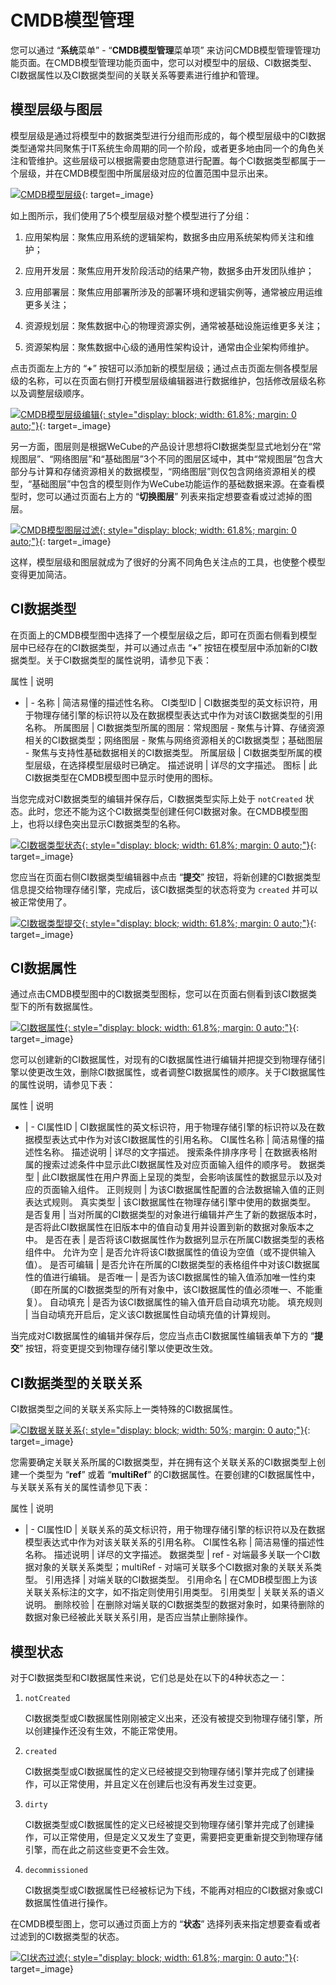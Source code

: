 # CMDB模型管理

您可以通过 “**系统**菜单” - “**CMDB模型管理**菜单项” 来访问CMDB模型管理管理功能页面。在CMDB模型管理功能页面中，您可以对模型中的层级、CI数据类型、CI数据属性以及CI数据类型间的关联关系等要素进行维护和管理。

## 模型层级与图层

模型层级是通过将模型中的数据类型进行分组而形成的，每个模型层级中的CI数据类型通常共同聚焦于IT系统生命周期的同一个阶段，或者更多地由同一个的角色关注和管维护。这些层级可以根据需要由您随意进行配置。每个CI数据类型都属于一个层级，并在CMDB模型图中所属层级对应的位置范围中显示出来。

[![CMDB模型层级](images/cmdb-model/model-layers.png)](images/cmdb-model/model-layers.png){: target=\_image}

如上图所示，我们使用了5个模型层级对整个模型进行了分组：

1. 应用架构层：聚焦应用系统的逻辑架构，数据多由应用系统架构师关注和维护；

1. 应用开发层：聚焦应用开发阶段活动的结果产物，数据多由开发团队维护；

1. 应用部署层：聚焦应用部署所涉及的部署环境和逻辑实例等，通常被应用运维更多关注；

1. 资源规划层：聚焦数据中心的物理资源实例，通常被基础设施运维更多关注；

1. 资源架构层：聚焦数据中心级的通用性架构设计，通常由企业架构师维护。

点击页面左上方的 “**+**” 按钮可以添加新的模型层级；通过点击页面左侧各模型层级的名称，可以在页面右侧打开模型层级编辑器进行数据维护，包括修改层级名称以及调整层级顺序。

[![CMDB模型层级编辑](images/cmdb-model/layer-editor.png){: style="display: block; width: 61.8%; margin: 0 auto;"}](images/cmdb-model/layer-editor.png){: target=\_image}

另一方面，图层则是根据WeCube的产品设计思想将CI数据类型显式地划分在“常规图层”、“网络图层”和“基础图层”3个不同的图层区域中，其中“常规图层”包含大部分与计算和存储资源相关的数据模型，“网络图层”则仅包含网络资源相关的模型，“基础图层”中包含的模型则作为WeCube功能运作的基础数据来源。在查看模型时，您可以通过页面右上方的 “**切换图层**” 列表来指定想要查看或过滤掉的图层。

[![CMDB模型图层过滤](images/cmdb-model/perspectives.png){: style="display: block; width: 61.8%; margin: 0 auto;"}](images/cmdb-model/perspectives.png){: target=\_image}

这样，模型层级和图层就成为了很好的分离不同角色关注点的工具，也使整个模型变得更加简洁。


## CI数据类型

在页面上的CMDB模型图中选择了一个模型层级之后，即可在页面右侧看到模型层中已经存在的CI数据类型，并可以通过点击 “**+**” 按钮在模型层中添加新的CI数据类型。关于CI数据类型的属性说明，请参见下表：

属性 | 说明
- | -
名称 | 简洁易懂的描述性名称。
CI类型ID | CI数据类型的英文标识符，用于物理存储引擎的标识符以及在数据模型表达式中作为对该CI数据类型的引用名称。
所属图层 | CI数据类型所属的图层：常规图层 - 聚焦与计算、存储资源相关的CI数据类型；网络图层 - 聚焦与网络资源相关的CI数据类型；基础图层 - 聚焦与支持性基础数据相关的CI数据类型。
所属层级 | CI数据类型所属的模型层级，在选择模型层级时已确定。
描述说明 | 详尽的文字描述。
图标 | 此CI数据类型在CMDB模型图中显示时使用的图标。

当您完成对CI数据类型的编辑并保存后，CI数据类型实际上处于 `notCreated` 状态。此时，您还不能为这个CI数据类型创建任何CI数据对象。在CMDB模型图上，也将以绿色突出显示CI数据类型的名称。

[![CI数据类型状态](images/cmdb-model/ci-type-status.png){: style="display: block; width: 61.8%; margin: 0 auto;"}](images/cmdb-model/ci-type-status.png){: target=\_image}

您应当在页面右侧CI数据类型编辑器中点击 “**提交**” 按钮，将新创建的CI数据类型信息提交给物理存储引擎，完成后，该CI数据类型的状态将变为 `created` 并可以被正常使用了。

[![CI数据类型提交](images/cmdb-model/ci-type-submission.png){: style="display: block; width: 61.8%; margin: 0 auto;"}](images/cmdb-model/ci-type-submission.png){: target=\_image}


## CI数据属性

通过点击CMDB模型图中的CI数据类型图标，您可以在页面右侧看到该CI数据类型下的所有数据属性。

[![CI数据属性](images/cmdb-model/ci-attributes.png){: style="display: block; width: 61.8%; margin: 0 auto;"}](images/cmdb-model/ci-attributes.png){: target=\_image}

您可以创建新的CI数据属性，对现有的CI数据属性进行编辑并把提交到物理存储引擎以使更改生效，删除CI数据属性，或者调整CI数据属性的顺序。关于CI数据属性的属性说明，请参见下表：

属性 | 说明
- | -
CI属性ID | CI数据属性的英文标识符，用于物理存储引擎的标识符以及在数据模型表达式中作为对该CI数据属性的引用名称。
CI属性名称 | 简洁易懂的描述性名称。
描述说明 | 详尽的文字描述。
搜索条件排序序号 | 在数据表格附属的搜索过滤条件中显示此CI数据属性及对应页面输入组件的顺序号。
数据类型 | 此CI数据属性在用户界面上呈现的类型，会影响该属性的数据显示以及对应的页面输入组件。
正则规则 | 为该CI数据属性配置的合法数据输入值的正则表达式规则。
真实类型 | 该CI数据属性在物理存储引擎中使用的数据类型。
是否复用 | 当对所属的CI数据类型的对象进行编辑并产生了新的数据版本时，是否将此CI数据属性在旧版本中的值自动复用并设置到新的数据对象版本之中。
是否在表 | 是否将该CI数据属性作为数据列显示在所属CI数据类型的表格组件中。
允许为空 | 是否允许将该CI数据属性的值设为空值（或不提供输入值）。
是否可编辑 | 是否允许在所属的CI数据类型的表格组件中对该CI数据属性的值进行编辑。
是否唯一 | 是否为该CI数据属性的输入值添加唯一性约束（即在所属的CI数据类型的所有对象中，该CI数据属性的值必须唯一、不能重复）。
自动填充 | 是否为该CI数据属性的输入值开启自动填充功能。
填充规则 | 当自动填充开启后，定义该CI数据属性自动填充值的计算规则。

当完成对CI数据属性的编辑并保存后，您应当点击CI数据属性编辑表单下方的 “**提交**” 按钮，将变更提交到物理存储引擎以使更改生效。


## CI数据类型的关联关系

CI数据类型之间的关联关系实际上一类特殊的CI数据属性。

[![CI数据关联关系](images/cmdb-model/ci-relationships.png){: style="display: block; width: 50%; margin: 0 auto;"}](images/cmdb-model/ci-relationships.png){: target=\_image}

您需要确定关联关系所属的CI数据类型，并在拥有这个关联关系的CI数据类型上创建一个类型为 “**ref**” 或着 “**multiRef**” 的CI数据属性。在要创建的CI数据属性中，与关联关系有关的属性请参见下表：

属性 | 说明
- | -
CI属性ID | 关联关系的英文标识符，用于物理存储引擎的标识符以及在数据模型表达式中作为对该关联关系的引用名称。
CI属性名称 | 简洁易懂的描述性名称。
描述说明 | 详尽的文字描述。
数据类型 | ref - 对端最多关联一个CI数据对象的关联关系类型；multiRef - 对端可关联多个CI数据对象的关联关系类型。
引用选择 | 对端关联的CI数据类型。
引用命名 | 在CMDB模型图上为该关联关系标注的文字，如不指定则使用引用类型。
引用类型 | 关联关系的语义说明。
删除校验 | 在删除对端关联的CI数据类型的数据对象时，如果待删除的数据对象已经被此关联关系引用，是否应当禁止删除操作。


## 模型状态

对于CI数据类型和CI数据属性来说，它们总是处在以下的4种状态之一：

1. `notCreated`

    CI数据类型或CI数据属性刚刚被定义出来，还没有被提交到物理存储引擎，所以创建操作还没有生效，不能正常使用。

1. `created`

    CI数据类型或CI数据属性的定义已经被提交到物理存储引擎并完成了创建操作，可以正常使用，并且定义在创建后也没有再发生过变更。

1. `dirty`

    CI数据类型或CI数据属性的定义已经被提交到物理存储引擎并完成了创建操作，可以正常使用，但是定义又发生了变更，需要把变更重新提交到物理存储引擎，而在此之前这些变更不会生效。

1. `decommissioned`

    CI数据类型或CI数据属性已经被标记为下线，不能再对相应的CI数据对象或CI数据属性值进行操作。

在CMDB模型图上，您可以通过页面上方的 “**状态**” 选择列表来指定想要查看或者过滤到的CI数据类型的状态。

[![CI状态过滤](images/cmdb-model/ci-status-filter.png){: style="display: block; width: 61.8%; margin: 0 auto;"}](images/cmdb-model/ci-status-filter.png){: target=\_image}
